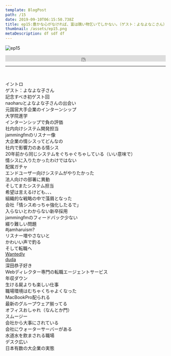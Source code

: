 ```yaml
---  
template: BlogPost  
path: /15
date: 2019-09-10T06:15:50.738Z  
title: ep15:豊かな心がなければ、富は醜い物乞いでしかない。（ゲスト：よなよなこさん）
thumbnail: /assets/ep15.png
metaDescription: df sdf df  
---  
```

![ep15](/assets/ep15.png)  
<iframe width="100%" height="20" scrolling="no" frameborder="no" allow="autoplay" src="https://w.soundcloud.com/player/?url=https%3A//api.soundcloud.com/tracks/679054473&amp;color=%23ff5500&amp;inverse=false&amp;auto_play=false&amp;show_user=true"></iframe>

</br>


***


</br>

<p>イントロ<br>ゲスト：よなよな子さん<br>記念すべき初ゲスト回<br>naoharuとよなよな子さんの出会い<br>元国営大手企業のインターンシップ<br>大学院進学<br>インターンシップで負の評価<br>社内向けシステム開発担当<br>jammingfmのリスナー像<br>大企業の情シスってどんなの<br>社内で影響力のある情シス<br>20年前から同じシステムをぐちゃぐちゃしている（いい意味で）<br>情シスに入りたかったわけではない<br>配属ガチャ<br>エンドユーザー向けシステムがやりたかった<br>法人向けの部署に異動<br>そしてまたシステム担当<br>希望は言えるけども、、、<br>組織的な戦略の中で藻屑となった<br>会社「情シスめっちゃ強化したるで」<br>入らないとわからない新卒採用<br>jammingfmのフィードバック少ない<br>綴り難しい問題<br>#jamharuism?<br>リスナー増やさないと<br>かわいい声で釣る<br>そして転職へ<br><a href="https://www.wantedly.com/" target="_blank" rel="noreferrer noopener" aria-label="Wantedly (新しいタブで開く)">Wantedly</a><br><a rel="noreferrer noopener" aria-label=" (新しいタブで開く)" href="https://doda.jp/" target="_blank">duda</a><br>深田恭子好き<br>Webディレクター専門の転職エージェントサービス<br>年収ダウン<br>生ける屍よりも楽しい仕事<br>職場環境はむちゃくちゃよくなった<br>MacBookPro配られる<br>最新のグループウェア揃ってる<br>オフィスおしゃれ（なんとか門）<br>スムージー<br>会社から大事にされている<br>会社にウォーターサーバーがある<br>水道水を飲まされる職場<br>デスク広い<br>日本有数の大企業の実態</p>